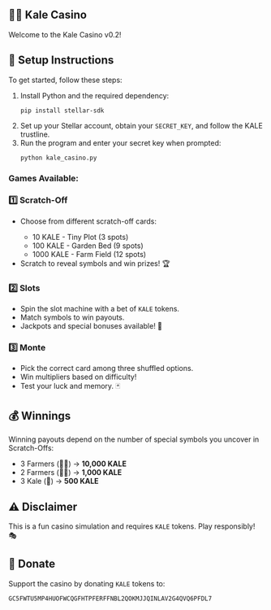 <h2 class="emoji">🎲🥬 Kale Casino</h2>
<p>Welcome to the Kale Casino v0.2!</p>

<h2 class="emoji">🔧 Setup Instructions</h2>
<p>To get started, follow these steps:</p>
<ol>
    <li>Install Python and the required dependency:</li>
    <pre><code>pip install stellar-sdk</code></pre>
    <li>Set up your Stellar account, obtain your <code>SECRET_KEY</code>, and follow the KALE trustline.</li>
    <li>Run the program and enter your secret key when prompted:</li>
    <pre><code>python kale_casino.py</code></pre>
</ol>

<h3>Games Available:</h3>
<h3>1️⃣ Scratch-Off</h3>
<ul>
    <li>Choose from different scratch-off cards:</li>
    <ul>
        <li>10 KALE - Tiny Plot (3 spots)</li>
        <li>100 KALE - Garden Bed (9 spots)</li>
        <li>1000 KALE - Farm Field (12 spots)</li>
    </ul>
    <li>Scratch to reveal symbols and win prizes! 🏆</li>
</ul>

<h3>2️⃣ Slots</h3>
<ul>
    <li>Spin the slot machine with a bet of <code>KALE</code> tokens.</li>
    <li>Match symbols to win payouts.</li>
    <li>Jackpots and special bonuses available! 🎰</li>
</ul>

<h3>3️⃣ Monte</h3>
<ul>
    <li>Pick the correct card among three shuffled options.</li>
    <li>Win multipliers based on difficulty!</li>
    <li>Test your luck and memory. 🃏</li>
</ul>

<h2 class="emoji">💰 Winnings</h2>
<p>Winning payouts depend on the number of special symbols you uncover in Scratch-Offs:</p>
<ul>
    <li>3 Farmers (👩‍🌾) → <strong>10,000 KALE</strong></li>
    <li>2 Farmers (👩‍🌾) → <strong>1,000 KALE</strong></li>
    <li>3 Kale (🥬) → <strong>500 KALE</strong></li>
</ul>

<h2 class="emoji">⚠️ Disclaimer</h2>
<p>This is a fun casino simulation and requires <code>KALE</code> tokens. Play responsibly! 🎭</p>

<h2 class="emoji">🙏 Donate</h2>
<p>Support the casino by donating <code>KALE</code> tokens to:</p>
<pre><code>GC5FWTU5MP4HUOFWCQGFHTPFERFFNBL2QOKMJJQINLAV2G4QVQ6PFDL7</code></pre>
